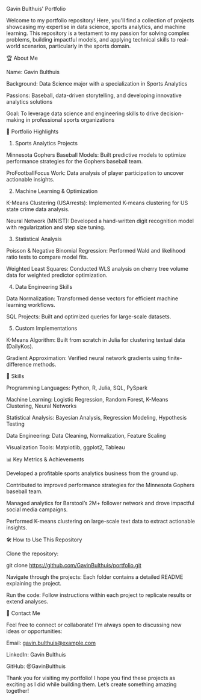 Gavin Bulthuis' Portfolio

Welcome to my portfolio repository! Here, you'll find a collection of projects showcasing my expertise in data science, sports analytics, and machine learning. This repository is a testament to my passion for solving complex problems, building impactful models, and applying technical skills to real-world scenarios, particularly in the sports domain.

🏆 About Me

Name: Gavin Bulthuis

Background: Data Science major with a specialization in Sports Analytics

Passions: Baseball, data-driven storytelling, and developing innovative analytics solutions

Goal: To leverage data science and engineering skills to drive decision-making in professional sports organizations

📂 Portfolio Highlights

1. Sports Analytics Projects

Minnesota Gophers Baseball Models: Built predictive models to optimize performance strategies for the Gophers baseball team.

ProFootballFocus Work: Data analysis of player participation to uncover actionable insights.

2. Machine Learning & Optimization

K-Means Clustering (USArrests): Implemented K-means clustering for US state crime data analysis.

Neural Network (MNIST): Developed a hand-written digit recognition model with regularization and step size tuning.

3. Statistical Analysis

Poisson & Negative Binomial Regression: Performed Wald and likelihood ratio tests to compare model fits.

Weighted Least Squares: Conducted WLS analysis on cherry tree volume data for weighted predictor optimization.

4. Data Engineering Skills

Data Normalization: Transformed dense vectors for efficient machine learning workflows.

SQL Projects: Built and optimized queries for large-scale datasets.

5. Custom Implementations

K-Means Algorithm: Built from scratch in Julia for clustering textual data (DailyKos).

Gradient Approximation: Verified neural network gradients using finite-difference methods.

🚀 Skills

Programming Languages: Python, R, Julia, SQL, PySpark

Machine Learning: Logistic Regression, Random Forest, K-Means Clustering, Neural Networks

Statistical Analysis: Bayesian Analysis, Regression Modeling, Hypothesis Testing

Data Engineering: Data Cleaning, Normalization, Feature Scaling

Visualization Tools: Matplotlib, ggplot2, Tableau

📊 Key Metrics & Achievements

Developed a profitable sports analytics business from the ground up.

Contributed to improved performance strategies for the Minnesota Gophers baseball team.

Managed analytics for Barstool’s 2M+ follower network and drove impactful social media campaigns.

Performed K-means clustering on large-scale text data to extract actionable insights.

🛠️ How to Use This Repository

Clone the repository:

git clone https://github.com/GavinBulthuis/portfolio.git

Navigate through the projects: Each folder contains a detailed README explaining the project.

Run the code: Follow instructions within each project to replicate results or extend analyses.

🌟 Contact Me

Feel free to connect or collaborate! I'm always open to discussing new ideas or opportunities:

Email: gavin.bulthuis@example.com

LinkedIn: Gavin Bulthuis

GitHub: @GavinBulthuis

Thank you for visiting my portfolio! I hope you find these projects as exciting as I did while building them. Let’s create something amazing together!

<!---
gavin-bulthuis/gavin-bulthuis is a ✨ special ✨ repository because its `README.md` (this file) appears on your GitHub profile.
You can click the Preview link to take a look at your changes.
--->
